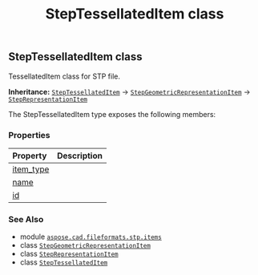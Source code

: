 ﻿---
title: StepTessellatedItem class
second_title: Aspose.CAD for Python via .NET API References
description: 
type: docs
weight: 720
url: /python-net/aspose.cad.fileformats.stp.items/steptessellateditem/
is_root: false
---

## StepTessellatedItem class

TessellatedItem class for STP file.



**Inheritance:** [`StepTessellatedItem`](/cad/python-net/aspose.cad.fileformats.stp.items/steptessellateditem) → 
[`StepGeometricRepresentationItem`](/cad/python-net/aspose.cad.fileformats.stp.items/stepgeometricrepresentationitem) → 
[`StepRepresentationItem`](/cad/python-net/aspose.cad.fileformats.stp.items/steprepresentationitem)



The StepTessellatedItem type exposes the following members:

### Properties
| Property | Description |
| :- | :- |
| [item_type](/cad/python-net/aspose.cad.fileformats.stp.items/steptessellateditem/item_type) |  |
| [name](/cad/python-net/aspose.cad.fileformats.stp.items/steptessellateditem/name) |  |
| [id](/cad/python-net/aspose.cad.fileformats.stp.items/steptessellateditem/id) |  |



### See Also
* module [`aspose.cad.fileformats.stp.items`](..)
* class [`StepGeometricRepresentationItem`](/cad/python-net/aspose.cad.fileformats.stp.items/stepgeometricrepresentationitem)
* class [`StepRepresentationItem`](/cad/python-net/aspose.cad.fileformats.stp.items/steprepresentationitem)
* class [`StepTessellatedItem`](/cad/python-net/aspose.cad.fileformats.stp.items/steptessellateditem)
